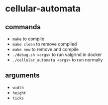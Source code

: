# cellular-automata

## commands

- `make` to compile
- `make clean` to remove compiled
- `make new` to remove and compile
- `./debug.sh <args>` to run valgrind in docker
- `./cellular_automata <args>` to run normally

## arguments

- `width`
- `height`
- `ticks`
